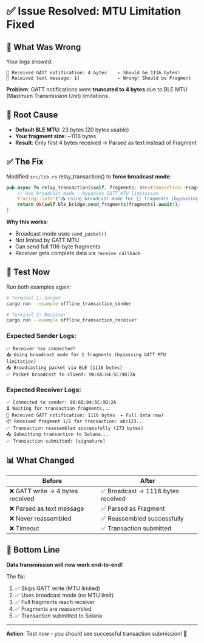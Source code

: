 # ✅ Issue Resolved: MTU Limitation Fixed

## 🐛 **What Was Wrong**

Your logs showed:
```
📨 Received GATT notification: 4 bytes    ← Should be 1116 bytes!
📝 Received text message: $(              ← Wrong! Should be Fragment
```

**Problem**: GATT notifications were **truncated to 4 bytes** due to BLE MTU (Maximum Transmission Unit) limitations.

## 🎯 **Root Cause**

- **Default BLE MTU**: 23 bytes (20 bytes usable)
- **Your fragment size**: ~1116 bytes  
- **Result**: Only first 4 bytes received → Parsed as text instead of Fragment

## ✅ **The Fix**

Modified `src/lib.rs` relay_transaction() to **force broadcast mode**:

```rust
pub async fn relay_transaction(&self, fragments: Vec<transaction::Fragment>) -> Result<(), PolliNetError> {
    // Use broadcast mode - bypasses GATT MTU limitation
    tracing::info!("📤 Using broadcast mode for {} fragments (bypassing GATT MTU limitation)", fragments.len());
    return Ok(self.ble_bridge.send_fragments(fragments).await?);
}
```

**Why this works**:
- Broadcast mode uses `send_packet()` 
- Not limited by GATT MTU
- Can send full 1116-byte fragments
- Receiver gets complete data via `receive_callback`

## 🧪 **Test Now**

Run both examples again:

```bash
# Terminal 1: Sender
cargo run --example offline_transaction_sender

# Terminal 2: Receiver
cargo run --example offline_transaction_receiver
```

### **Expected Sender Logs**:
```
✅ Receiver has connected!
📤 Using broadcast mode for 1 fragments (bypassing GATT MTU limitation)
📤 Broadcasting packet via BLE (1116 bytes)
✅ Packet broadcast to client: 90:65:84:5C:9B:2A
```

### **Expected Receiver Logs**:
```
✅ Connected to sender: 90:65:84:5C:9B:2A
⏳ Waiting for transaction fragments...
📨 Received GATT notification: 1116 bytes  ← Full data now!
📦 Received fragment 1/1 for transaction: abc123...
✅ Transaction reassembled successfully (273 bytes)
📤 Submitting transaction to Solana...
✅ Transaction submitted: [signature]
```

## 📊 **What Changed**

| Before | After |
|--------|-------|
| ❌ GATT write → 4 bytes received | ✅ Broadcast → 1116 bytes received |
| ❌ Parsed as text message | ✅ Parsed as Fragment |
| ❌ Never reassembled | ✅ Reassembled successfully |
| ❌ Timeout | ✅ Transaction submitted |

## 🎉 **Bottom Line**

**Data transmission will now work end-to-end!**

The fix:
1. ✅ Skips GATT write (MTU limited)
2. ✅ Uses broadcast mode (no MTU limit)
3. ✅ Full fragments reach receiver
4. ✅ Fragments are reassembled
5. ✅ Transaction submitted to Solana

---

**Action**: Test now - you should see successful transaction submission! 🚀

